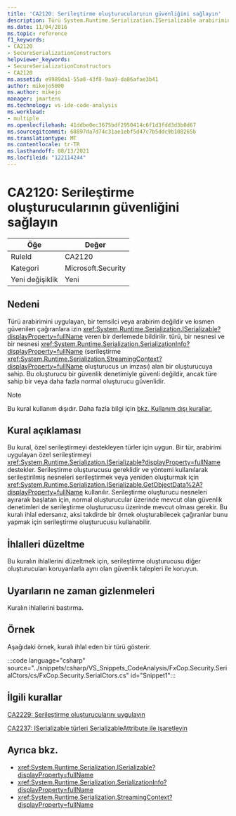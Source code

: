 ```yaml
---
title: 'CA2120: Serileştirme oluşturucularının güvenliğini sağlayın'
description: Türü System.Runtime.Serialization.ISerializable arabirimini uygulayan, bir temsilci veya arabirim değildir ve kısmen güvenilen çağıranlara izin veren bir derlemede bildirilir.
ms.date: 11/04/2016
ms.topic: reference
f1_keywords:
- CA2120
- SecureSerializationConstructors
helpviewer_keywords:
- SecureSerializationConstructors
- CA2120
ms.assetid: e9989da1-55a0-43f8-9aa9-da86afae3b41
author: mikejo5000
ms.author: mikejo
manager: jmartens
ms.technology: vs-ide-code-analysis
ms.workload:
- multiple
ms.openlocfilehash: 41ddbe0ec3675bdf2950414c6f1d3fdd3d3b0d67
ms.sourcegitcommit: 68897da7d74c31ae1ebf5d47c7b5ddc9b108265b
ms.translationtype: MT
ms.contentlocale: tr-TR
ms.lasthandoff: 08/13/2021
ms.locfileid: "122114244"
---
```

# <a name="ca2120-secure-serialization-constructors"></a>CA2120: Serileştirme oluşturucularının güvenliğini sağlayın

|Öğe|Değer|
|-|-|
|RuleId|CA2120|
|Kategori|Microsoft.Security|
|Yeni değişiklik|Yeni|

## <a name="cause"></a>Nedeni
Türü arabirimini uygulayan, bir temsilci veya arabirim değildir ve kısmen güvenilen çağıranlara izin <xref:System.Runtime.Serialization.ISerializable?displayProperty=fullName> veren bir derlemede bildirilir. türü, bir nesnesi ve bir nesnesi <xref:System.Runtime.Serialization.SerializationInfo?displayProperty=fullName> (serileştirme <xref:System.Runtime.Serialization.StreamingContext?displayProperty=fullName> oluşturucus un imzası) alan bir oluşturucuya sahip. Bu oluşturucu bir güvenlik denetimiyle güvenli değildir, ancak türe sahip bir veya daha fazla normal oluşturucu güvenlidir.

> [!NOTE]
> Bu kural kullanım dışıdır. Daha fazla bilgi için [bkz. Kullanım dışı kurallar.](fxcop-unported-deprecated-rules.md)

## <a name="rule-description"></a>Kural açıklaması
Bu kural, özel serileştirmeyi destekleyen türler için uygun. Bir tür, arabirimi uygulayan özel serileştirmeyi <xref:System.Runtime.Serialization.ISerializable?displayProperty=fullName> destekler. Serileştirme oluşturucusu gereklidir ve yöntemi kullanılarak serileştirilmiş nesneleri serileştirmek veya yeniden oluşturmak için <xref:System.Runtime.Serialization.ISerializable.GetObjectData%2A?displayProperty=fullName> kullanılır. Serileştirme oluşturucu nesneleri ayırarak başlatan için, normal oluşturucular üzerinde mevcut olan güvenlik denetimleri de serileştirme oluşturucusu üzerinde mevcut olması gerekir. Bu kuralı ihlal edersanız, aksi takdirde bir örnek oluşturabilecek çağıranlar bunu yapmak için serileştirme oluşturucusu kullanabilir.

## <a name="how-to-fix-violations"></a>İhlalleri düzeltme
Bu kuralın ihlallerini düzeltmek için, serileştirme oluşturucusu diğer oluşturucuları koruyanlarla aynı olan güvenlik talepleri ile koruyun.

## <a name="when-to-suppress-warnings"></a>Uyarıların ne zaman gizlenmeleri
Kuralın ihlallerini bastırma.

## <a name="example"></a>Örnek
Aşağıdaki örnek, kuralı ihlal eden bir türü gösterir.

:::code language="csharp" source="../snippets/csharp/VS_Snippets_CodeAnalysis/FxCop.Security.SerialCtors/cs/FxCop.Security.SerialCtors.cs" id="Snippet1":::

## <a name="related-rules"></a>İlgili kurallar
[CA2229: Serileştirme oluşturucularını uygulayın](/dotnet/fundamentals/code-analysis/quality-rules/ca2229)

[CA2237: ISerializable türleri SerializableAttribute ile işaretleyin](/dotnet/fundamentals/code-analysis/quality-rules/ca2237)

## <a name="see-also"></a>Ayrıca bkz.

- <xref:System.Runtime.Serialization.ISerializable?displayProperty=fullName>
- <xref:System.Runtime.Serialization.SerializationInfo?displayProperty=fullName>
- <xref:System.Runtime.Serialization.StreamingContext?displayProperty=fullName>
